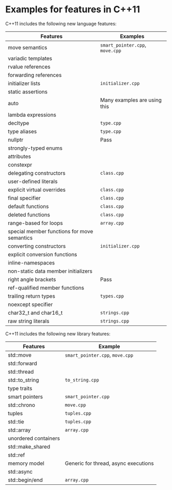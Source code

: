 
# Examples for features in C++11

C++11 includes the following new language features:

| Features       | Examples |
| -------------- | ---- |
| move semantics | `smart_pointer.cpp`, `move.cpp` |
| variadic templates |      |
| rvalue references |      |
| forwarding references |      |
| initializer lists | `initializer.cpp` |
| static assertions |      |
| auto | Many examples are using this |
| lambda expressions |      |
| decltype | `type.cpp` |
| type aliases | `type.cpp` |
| nullptr | Pass |
| strongly-typed enums |      |
| attributes |      |
| constexpr |      |
| delegating constructors | `class.cpp` |
| user-defined literals |      |
| explicit virtual overrides | `class.cpp` |
| final specifier | `class.cpp` |
| default functions | `class.cpp` |
| deleted functions | `class.cpp` |
| range-based for loops | `array.cpp` |
| special member functions for move semantics |      |
| converting constructors | `initializer.cpp` |
| explicit conversion functions |      |
| inline-namespaces |      |
| non-static data member initializers |      |
| right angle brackets | Pass |
| ref-qualified member functions |      |
| trailing return types | `types.cpp` |
| noexcept specifier |      |
| char32_t and char16_t | `strings.cpp` |
| raw string literals | `strings.cpp` |

C++11 includes the following new library features:

| Features       | Example |
| -------------- | ---- |
| std::move | `smart_pointer.cpp`, `move.cpp` |
| std::forward |      |
| std::thread |      |
| std::to_string | `to_string.cpp` |
| type traits |      |
| smart pointers | `smart_pointer.cpp` |
| std::chrono | `move.cpp` |
| tuples | `tuples.cpp` |
| std::tie | `tuples.cpp` |
| std::array | `array.cpp` |
| unordered containers |      |
| std::make_shared |      |
| std::ref |      |
| memory model | Generic for thread, async executions |
| std::async |      |
| std::begin/end | `array.cpp` |


